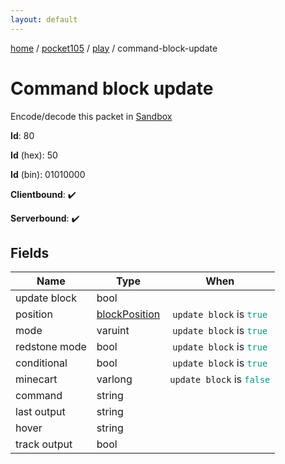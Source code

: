 ```yaml
---
layout: default
---
```


[home](/)  /  [pocket105](/protocol/pocket105)  /  [play](/protocol/pocket105/play)  /  command-block-update

# Command block update

Encode/decode this packet in [Sandbox](../../../sandbox/pocket105#Play.CommandBlockUpdate)

**Id**: 80

**Id** (hex): 50

**Id** (bin): 01010000

**Clientbound**: ✔️

**Serverbound**: ✔️

## Fields

Name | Type | When
---|---|:---:
update block | bool | 
position | [blockPosition](/protocol/pocket105/types/block-position) | <code>update block</code> is <code><span style="color:#009688">true</span></code>
mode | varuint | <code>update block</code> is <code><span style="color:#009688">true</span></code>
redstone mode | bool | <code>update block</code> is <code><span style="color:#009688">true</span></code>
conditional | bool | <code>update block</code> is <code><span style="color:#009688">true</span></code>
minecart | varlong | <code>update block</code> is <code><span style="color:#009688">false</span></code>
command | string | 
last output | string | 
hover | string | 
track output | bool |
